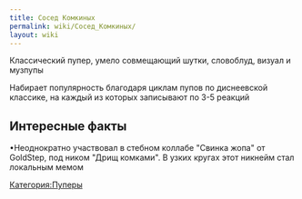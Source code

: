 ```yaml
---
title: Сосед Комкиных
permalink: wiki/Сосед_Комкиных/
layout: wiki
---
```


Классический пупер, умело совмещающий шутки, словоблуд, визуал и музпупы

Набирает популярность благодаря циклам пупов по диснеевской классике, на
каждый из которых записывают по 3-5 реакций

## Интересные факты

•Неоднократно участвовал в стебном коллабе "Свинка жопа" от GoldStep,
под ником "Дрищ комками". В узких кругах этот никнейм стал локальным
мемом

[Категория:Пуперы](Категория:Пуперы "wikilink")
